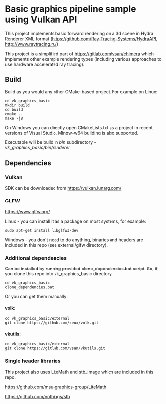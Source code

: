 # Basic graphics pipeline sample using Vulkan API
This project implements basic forward rendering on a 3d scene in Hydra Renderer XML format (https://github.com/Ray-Tracing-Systems/HydraAPI, http://www.raytracing.ru/)

This project is a simplified part of https://gitlab.com/vsan/chimera which implements other example rendering types 
(including various approaches to use hardware accelerated ray tracing).

## Build

Build as you would any other CMake-based project. For example on Linux:
```
cd vk_graphics_basic
mkdir build
cd build
cmake ..
make -j8
```

On Windows you can directly open CMakeLists.txt as a project in recent versions of Visual Studio. Mingw-w64 building is also supported.

Executable will be build in *bin* subdirectory - *vk_graphics_basic/bin/renderer*

## Dependencies
### Vulkan 
SDK can be downloaded from https://vulkan.lunarg.com/

### GLFW 
https://www.glfw.org/

Linux - you can install it as a package on most systems, for example: 
```
sudo apt-get install libglfw3-dev
```

Windows - you don't need to do anything, binaries and headers are included in this repo (see external/glfw directory).

### Additional dependencies 
Can be installed by running provided clone_dependencies.bat script. So, if you clone this repo into vk_graphics_basic directory:

```
cd vk_graphics_basic
clone_dependencies.bat
```

Or you can get them manually:

#### volk:
```
cd vk_graphics_basic/external
git clone https://github.com/zeux/volk.git
```

#### vkutils:
```
cd vk_graphics_basic/external
git clone https://gitlab.com/vsan/vkutils.git
```

### Single header libraries
This project also uses LiteMath and stb_image which are included in this repo.

https://github.com/msu-graphics-group/LiteMath

https://github.com/nothings/stb

